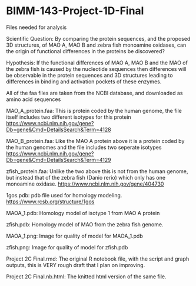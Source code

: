 # BIMM-143-Project-1D-Final

Files needed for analysis

Scientific Question: By comparing the protein sequences, and the proposed 3D structures, of MAO A, MAO B and zebra fish monoamine oxidases, can the origin of functional differences in the proteins be discovered?

Hypothesis: If the functional differences of MAO A, MAO B and the MAO of the zebra fish is caused by the nucleotide sequences then differences will be observable in the protein sequences and 3D structures leading to differences in binding and activation pockets of these enzymes.

All of the faa files are taken from the NCBI database, and downloaded as amino acid sequences

MAO_A_protein.faa: This is protein coded by the human genome, the file itself includes two different isotypes for this protein
https://www.ncbi.nlm.nih.gov/gene?Db=gene&Cmd=DetailsSearch&Term=4128

MAO_B_protein.faa: Like the MAO A protein above it is a protein coded by the human genomes and the file includes two seperate isotypes
https://www.ncbi.nlm.nih.gov/gene?Db=gene&Cmd=DetailsSearch&Term=4129

zfish_protein.faa: Unlike the two above this is not from the human genome, but instead that of the zebra fish (Danio rerio) which only has one monoamine oxidase.
https://www.ncbi.nlm.nih.gov/gene/404730

1gos.pdb: pdb file used for homology modeling.
https://www.rcsb.org/structure/1gos

MAOA_1.pdb: Homology model of isotype 1 from MAO A protein

zfish.pdb:  Homology model of MAO from the zebra fish genome.

MAOA_1.png: Image for quality of model for MAOA_1.pdb

zfish.png:  Image for quality of model for zfish.pdb

Project 2C Final.rmd: The original R notebook file, with the script and graph outputs, this is VERY rough draft that I plan on improving.

Project 2C Final.nb.html: The knitted html version of the same file.
